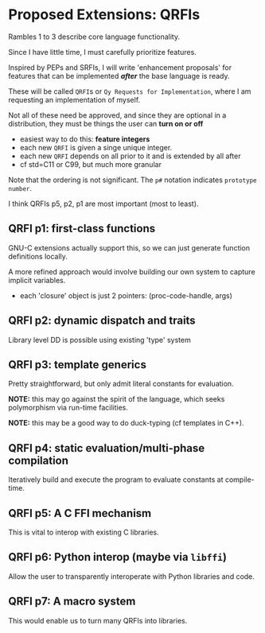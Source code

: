 # Proposed Extensions: QRFIs

Rambles 1 to 3 describe core language functionality.

Since I have little time, I must carefully prioritize features.

Inspired by PEPs and SRFIs, I will write 'enhancement proposals' for features that
can be implemented _**after**_ the base language is ready.

These will be called `QRFI`s or `Qy Requests for Implementation`, where I am requesting
an implementation of myself.

Not all of these need be approved, and since they are optional in a distribution, 
they must be things the user can **turn on or off**
- easiest way to do this: **feature integers**
- each new `QRFI` is given a singe unique integer.
- each new `QRFI` depends on all prior to it and is extended by all after
- cf std=C11 or C99, but much more granular

Note that the ordering is not significant. The `p#` notation indicates `prototype number`.

I think QRFIs p5, p2, p1 are most important (most to least).

## QRFI p1: first-class functions

GNU-C extensions actually support this, so we can just generate function definitions locally.

A more refined approach would involve building our own 
system to capture implicit variables.
- each 'closure' object is just 2 pointers: 
  (proc-code-handle, args)

## QRFI p2: dynamic dispatch and traits

Library level DD is possible using existing 'type' system

## QRFI p3: template generics

Pretty straightforward, but only admit literal constants for evaluation.

**NOTE:** this may go against the spirit of the language, which seeks polymorphism via run-time facilities.

**NOTE:** this may be a good way to do duck-typing (cf templates in C++).

## QRFI p4: static evaluation/multi-phase compilation

Iteratively build and execute the program to evaluate
constants at compile-time.

## QRFI p5: A C FFI mechanism

This is vital to interop with existing C libraries.

## QRFI p6: Python interop (maybe via `libffi`)

Allow the user to transparently interoperate with 
Python libraries and code.

## QRFI p7: A macro system

This would enable us to turn many QRFIs into libraries.
